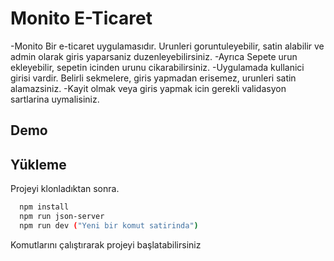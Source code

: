 # Monito E-Ticaret

-Monito Bir e-ticaret uygulamasıdır. Urunleri goruntuleyebilir, satin alabilir ve admin olarak giris yaparsaniz duzenleyebilirsiniz.
-Ayrıca Sepete urun ekleyebilir, sepetin icinden urunu cikarabilirsiniz.
-Uygulamada kullanici girisi vardir. Belirli sekmelere, giris yapmadan erisemez, urunleri satin alamazsiniz.
-Kayit olmak veya giris yapmak icin gerekli validasyon sartlarina uymalisiniz.

## Demo

## Yükleme

Projeyi klonladıktan sonra.

```bash
  npm install
  npm run json-server
  npm run dev ("Yeni bir komut satirinda")
```

Komutlarını çalıştırarak projeyi başlatabilirsiniz
